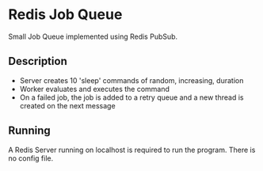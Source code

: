# Redis Job Queue

Small Job Queue implemented using Redis PubSub.

## Description

* Server creates 10 'sleep' commands of random, increasing, duration
* Worker evaluates and executes the command
* On a failed job, the job is added to a retry queue and a new thread is created on the next message

## Running

A Redis Server running on localhost is required to run the program. There is no
config file.
